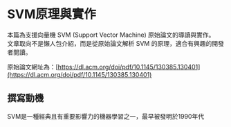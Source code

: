 # SVM原理與實作   

本篇為支援向量機 SVM (Support Vector Machine) 原始論文的導讀與實作。  
文章取向不是懶人包介紹，而是從原始論文解析 SVM 的原理，適合有興趣的開發者閱讀。

原始論文網址為：[https://dl.acm.org/doi/pdf/10.1145/130385.130401](https://dl.acm.org/doi/pdf/10.1145/130385.130401)

## 撰寫動機
SVM是一種經典且有重要影響力的機器學習之一，最早被發明於1990年代
